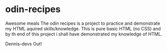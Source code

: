 # odin-recipes
Awesome meals
The odin recipes is a project to practice and demonstrate my HTML aquired skills/knowledge. 
This is pure basic HTML (no CSS) and by th end of this project i shall have demonstrated my knowledge of HTML.

Dennis-devs Out!
